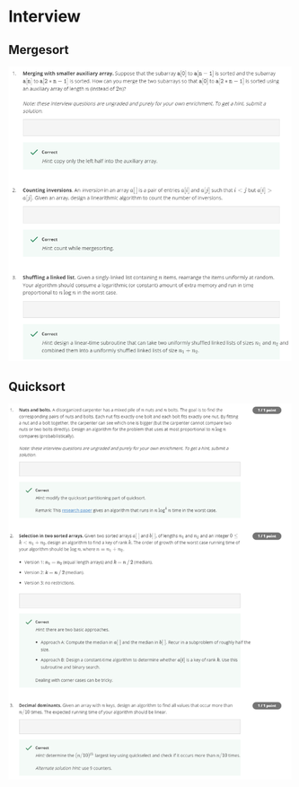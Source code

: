 # Interview

## Mergesort

![](../Lectures/Week%203/Mergesort/interview.png)

## Quicksort

![](../Lectures/Week%203/Quicksort/quicksortInterview.png)